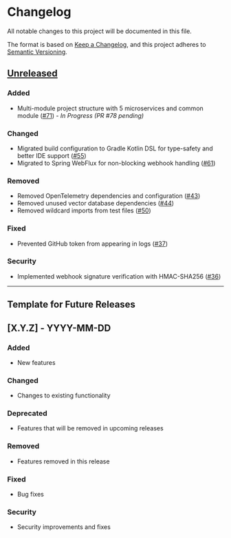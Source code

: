 # Changelog

All notable changes to this project will be documented in this file.

The format is based on [Keep a Changelog](https://keepachangelog.com/en/1.0.0/),
and this project adheres to [Semantic Versioning](https://semver.org/spec/v2.0.0.html).

## [Unreleased]

### Added
- Multi-module project structure with 5 microservices and common module ([#71]) - _In Progress (PR #78 pending)_

### Changed
- Migrated build configuration to Gradle Kotlin DSL for type-safety and better IDE support ([#55])
- Migrated to Spring WebFlux for non-blocking webhook handling ([#61])

### Removed
- Removed OpenTelemetry dependencies and configuration ([#43])
- Removed unused vector database dependencies ([#44])
- Removed wildcard imports from test files ([#50])

### Fixed
- Prevented GitHub token from appearing in logs ([#37])

### Security
- Implemented webhook signature verification with HMAC-SHA256 ([#36])

---

## Template for Future Releases

## [X.Y.Z] - YYYY-MM-DD

### Added
- New features

### Changed
- Changes to existing functionality

### Deprecated
- Features that will be removed in upcoming releases

### Removed
- Features removed in this release

### Fixed
- Bug fixes

### Security
- Security improvements and fixes

<!-- Issue References -->
[#36]: https://github.com/Got-IT-Kai/pr-rule-bot/issues/36
[#37]: https://github.com/Got-IT-Kai/pr-rule-bot/issues/37
[#43]: https://github.com/Got-IT-Kai/pr-rule-bot/issues/43
[#44]: https://github.com/Got-IT-Kai/pr-rule-bot/issues/44
[#50]: https://github.com/Got-IT-Kai/pr-rule-bot/issues/50
[#55]: https://github.com/Got-IT-Kai/pr-rule-bot/issues/55
[#61]: https://github.com/Got-IT-Kai/pr-rule-bot/issues/61
[#71]: https://github.com/Got-IT-Kai/pr-rule-bot/issues/71

<!-- Version Comparison Links -->
[Unreleased]: https://github.com/Got-IT-Kai/pr-rule-bot/compare/master...HEAD
